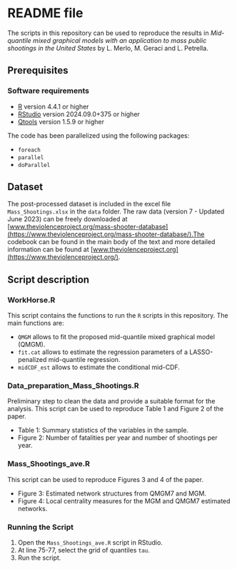 # README file

The scripts in this repository can be used to reproduce the results in *Mid-quantile mixed graphical models with an application to mass public shootings in the United States* by L. Merlo, M. Geraci and L. Petrella.

## Prerequisites
### Software requirements

-   [R](https://cran.r-project.org/) version 4.4.1 or higher
-   [RStudio](https://rstudio.com/) version 2024.09.0+375 or higher
-   [Qtools](https://github.com/marco-geraci/Qtools) version 1.5.9 or higher

The code has been parallelized using the following packages:
-   `foreach`
-   `parallel`
-   `doParallel`

## Dataset
The post-processed dataset is included in the excel file `Mass_Shootings.xlsx` in the `data` folder. The raw data (version 7 - Updated June 2023) can be freely downloaded at [www.theviolenceproject.org/mass-shooter-database](https://www.theviolenceproject.org/mass-shooter-database/).The codebook can be found in the main body of the text and more detailed information can be found at [www.theviolenceproject.org](https://www.theviolenceproject.org/).

## Script description
### WorkHorse.R
This script contains the functions to run the `R` scripts in this repository. The main functions are: 
-    `QMGM` allows to fit the proposed mid-quantile mixed graphical model (QMGM).
-    `fit.cat` allows to estimate the regression parameters of a LASSO-penalized mid-quantile regression.
-    `midCDF_est` allows to estimate the conditional mid-CDF.


### Data_preparation_Mass_Shootings.R
Preliminary step to clean the data and provide a suitable format for the analysis. This script can be used to reproduce Table 1 and Figure 2 of the paper.
-  Table 1: Summary statistics of the variables in the sample.
-  Figure 2: Number of fatalities per year and number of shootings per year.


### Mass_Shootings_ave.R
This script can be used to reproduce Figures 3 and 4 of the paper.
-  Figure 3: Estimated network structures from QMGM7 and MGM.
-  Figure 4: Local centrality measures for the MGM and QMGM7 estimated networks.


### Running the Script
1. Open the `Mass_Shootings_ave.R` script in RStudio.
2. At line 75-77, select the grid of quantiles `tau`.
3. Run the script.
